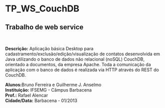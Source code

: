 TP_WS_CouchDB
=============

<h2>Trabalho de web service</h2><br>

<b>Descrição:</b> Aplicação básica Desktop para cadastramento/exclusão/edição/visualização de contatos desenvolvida 
em Java utilizando o banco de dados não relacional (noSQL) CouchDB, orientado a documentos, da empresa Apache. Toda
a comunicação da aplicação com o banco de dados é realizada via HTTP através do REST do CouchDB.

<b>Alunos:</b>Bruno Ferreira e Guilherme J. Anselmo<br>
<b>Instituição:</b> IFSEMG - Câmpus Barbacena<br>
<b>Prof.:</b> Rafael Alencar<br>
<b>Cidade/Data:</b> Barbacena - 01/2013<br>
